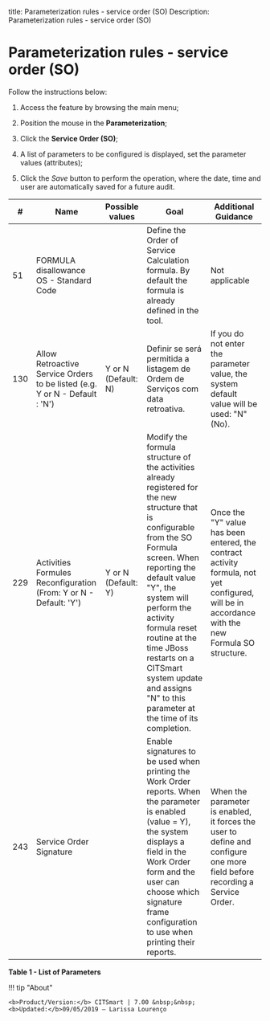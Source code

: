 title: Parameterization rules - service order (SO)
Description: Parameterization rules - service order (SO)
# Parameterization rules - service order (SO)

Follow the instructions below:

1. Access the feature by browsing the main menu;

2. Position the mouse in the **Parameterization**;

3. Click the **Service Order (SO)**;

4. A list of parameters to be configured is displayed, set the parameter values (attributes);

5. Click the *Save* button to perform the operation, where the date, time and user are automatically saved for a future audit. 

| #   | Name                                                                        | Possible values     | Goal                                                                                                                                                                                                                                                                                                                                                              | Additional Guidance                                                                                                                              |
|-----|-----------------------------------------------------------------------------|---------------------|-------------------------------------------------------------------------------------------------------------------------------------------------------------------------------------------------------------------------------------------------------------------------------------------------------------------------------------------------------------------|--------------------------------------------------------------------------------------------------------------------------------------------------|
| 51  | FORMULA disallowance OS - Standard Code                                     |                     | Define the Order of Service Calculation formula. By default the formula is already defined in the tool.                                                                                                                                                                                                                                                           | Not applicable                                                                                                                                   |
| 130 | Allow Retroactive Service Orders to be listed (e.g. Y or N - Default : 'N') | Y or N (Default: N) | Definir se será permitida a listagem de Ordem de Serviços com data retroativa.                                                                                                                                                                                                                                                                                    | If you do not enter the parameter value, the system default value will be used: "N" (No).                                                        |
| 229 | Activities Formules Reconfiguration (From: Y or N - Default: 'Y')           | Y or N (Default: Y) | Modify the formula structure of the activities already registered for the new structure that is configurable from the SO Formula screen. When reporting the default value "Y", the system will perform the activity formula reset routine at the time JBoss restarts on a CITSmart system update and assigns "N" to this parameter at the time of its completion. | Once the "Y" value has been entered, the contract activity formula, not yet configured, will be in accordance with the new Formula SO structure. |
| 243 | Service Order Signature                                                     |                     | Enable signatures to be used when printing the Work Order reports. When the parameter is enabled (value = Y), the system displays a field in the Work Order form and the user can choose which signature frame configuration to use when printing their reports.                                                                                                  | When the parameter is enabled, it forces the user to define and configure one more field before recording a Service Order.                       |

**Table 1 - List of Parameters**

!!! tip "About"

    <b>Product/Version:</b> CITSmart | 7.00 &nbsp;&nbsp;
    <b>Updated:</b>09/05/2019 – Larissa Lourenço
